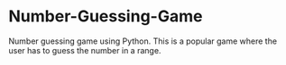 # Number-Guessing-Game
Number guessing game using Python. This is a popular game where the user has to guess the number in a range.
